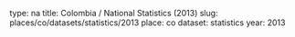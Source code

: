 type: na
title: Colombia / National Statistics (2013)
slug: places/co/datasets/statistics/2013
place: co
dataset: statistics
year: 2013
